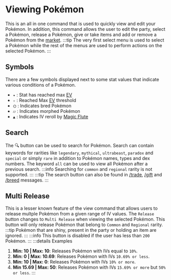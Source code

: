 # Viewing Pokémon

This is an all in one command that is used to quickly view and edit your Pokémon. In addition, this command allows the user to edit the party, select a Pokémon, release a Pokémon, give or take items and add or remove a Pokémon from the [market](./market.md).
:::tip
The very first select menu is used to select a Pokémon while the rest of the menus are used to perform actions on the selected Pokémon. 
:::

## Symbols
There are a few symbols displayed next to some stat values that indicate various conditions of a Pokémon.
- `✦` : Stat has reached max [EV](../strategies/ev.md)
- `✧` : Reached Max [EV](../strategies/ev.md) threshold
- `⌬` : Indicates bred Pokémon
- `⌭` : Indicates morphed Pokémon
- `▲` : Indicates IV reroll by [Magic Flute](../items.md#magic-flute)

## Search
The 🔍 button can be used to search for Pokémon. Search can contain keywords for rarities like `legendary`, `mythical`, `ultrabeast`, `paradox` and `special` or simply `rare` in addition to Pokémon names, types and dex numbers. The keyword `all` can be used to view all Pokémon after a previous search.
:::info
Searching for `common` and `regional` rarity is not supported.
:::
:::tip
The search button can also be found in [/trade](/commands/trade.html), [/gift](/commands/gift.html) and [/breed](/commands/breed.html) messages.
:::

## Multi Release
This is a lesser known feature of the view command that allows users to release multple Pokémon from a given range of IV values. The `Release` button changes to `Multi Release` when viewing the selected Pokémon. This button will only release Pokémon that belong to `Common` and `Regional` rarity.
:::tip
Pokémon that are shiny, present in the party or holding an item are ignored.
:::
:::info
This button is disabled if the user has less than `200` Pokémon.
::: 
:::details Examples
1. **Min: 10 | Max: 10**: Releases Pokémon with IVs equal to `10%`.
2. **Min: 0 | Max: 10.69**: Releases Pokémon with IVs `10.69% or less`.
3. **Min: 10 | Max: 0**: Releases Pokémon with IVs `10% or more`.
4. **Min 15.69 | Max: 50**: Releases Pokémon with IVs `15.69% or more` but `50% or less`.
:::